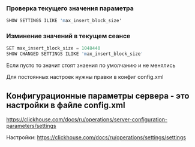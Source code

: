 

### Проверка текущего значения параметра

```s
SHOW SETTINGS ILIKE 'max_insert_block_size'
```

### Изминение значений в текущем сеансе

```s
SET max_insert_block_size = 1048440
SHOW CHANGED SETTINGS ILIKE 'max_insert_block_size' 
```

Если пусто то значит стоят знаения по умолчанию и не менялись

Для постоянных настроек нужны правки в конфиг config.xml

## Конфигурационные параметры сервера - это настройки в файле config.xml

https://clickhouse.com/docs/ru/operations/server-configuration-parameters/settings

Настройки:
https://clickhouse.com/docs/ru/operations/settings/settings